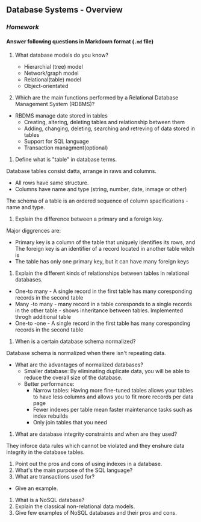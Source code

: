 ## Database Systems - Overview
### _Homework_

#### Answer following questions in Markdown format (`.md` file)
1.  What database models do you know?
    * Hierarchial (tree) model
    * Network/graph model
    * Relational(table) model
    * Object-orientated

1.  Which are the main functions performed by a Relational Database Management System (RDBMS)?
   * RBDMS manage date stored in tables
      * Creating, altering, deleting tables and relationship between them
      * Adding, changing, deleting, searching and retreving of data stored in tables
      * Support for SQL language
      * Transaction managment(optional)
1.  Define what is "table" in database terms.

   Database tables consist datta, arrange in raws and columns. 
   * All rows have same structure. 
   * Columns have name and type (string, number, date, inmage or other) 
   
   The schema of a table is an ordered sequence of column spacifications - name and type.

1.  Explain the difference between a primary and a foreign key.

   Major diggrences are:
   *  Primary key is a column of the table that uniquely identifies its rows, and The foreign key is an identifier of a record located in another table witch is 
   *  The table has only one primary key, but it can have many foreign keys
   
1.  Explain the different kinds of relationships between tables in relational databases.
  
* One-to many - A single record in the first table has many  coresponding records in the second table
* Many -to many - many record in a table coresponds to a single records in the other table - shows inheritance between tables. Implemented throgh additional table
* One-to -one -  A single record in the first table has many  coresponding records in the second table
1.  When is a certain database schema normalized?

Database schema is normalized when there isn't repeating data.

  * What are the advantages of normalized databases?
      * Smaller database: By eliminating duplicate data, you will be able to reduce the overall size of the database.
      * Better performance:
        + Narrow tables: Having more fine-tuned tables allows your tables to have less columns and allows you to fit more records per data page
        + Fewer indexes per table mean faster maintenance tasks such as index rebuilds
        + Only join tables that you need 
  
1.  What are database integrity constraints and when are they used?

They inforce data rules which cannot be violated  and they enshure data integrity in the database tables.
1.  Point out the pros and cons of using indexes in a database.
1.  What's the main purpose of the SQL language?
1.  What are transactions used for?
  * Give an example.
1.  What is a NoSQL database?
1.  Explain the classical non-relational data models.
1.  Give few examples of NoSQL databases and their pros and cons.



